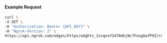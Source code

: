 <!-- Code generated for API Clients. DO NOT EDIT. -->

#### Example Request

```bash
curl \
-X GET \
-H "Authorization: Bearer {API_KEY}" \
-H "Ngrok-Version: 2" \
https://api.ngrok.com/edges/https/edghts_2zsqnxY2478dkjNc7FoogGwfP9Z/routes/edghtsrt_2zsqnv7peu1UJjvJBlcgPz1At97
```
